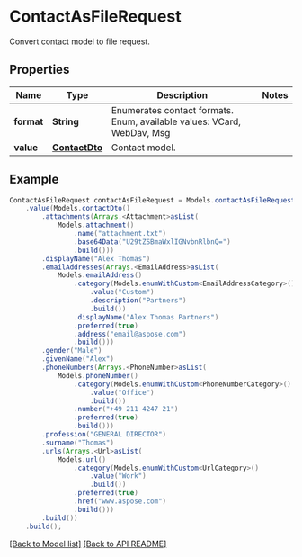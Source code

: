 
# ContactAsFileRequest

Convert contact model to file request.             

## Properties
Name | Type | Description | Notes
------------ | ------------- | ------------- | -------------
**format** | **String** | Enumerates contact formats. Enum, available values: VCard, WebDav, Msg | 
**value** | [**ContactDto**](ContactDto.md) | Contact model.              | 



## Example
```java
ContactAsFileRequest contactAsFileRequest = Models.contactAsFileRequest()
    .value(Models.contactDto()
        .attachments(Arrays.<Attachment>asList(
            Models.attachment()
                .name("attachment.txt")
                .base64Data("U29tZSBmaWxlIGNvbnRlbnQ=")
                .build()))
        .displayName("Alex Thomas")
        .emailAddresses(Arrays.<EmailAddress>asList(
            Models.emailAddress()
                .category(Models.enumWithCustom<EmailAddressCategory>()
                    .value("Custom")
                    .description("Partners")
                    .build())
                .displayName("Alex Thomas Partners")
                .preferred(true)
                .address("email@aspose.com")
                .build()))
        .gender("Male")
        .givenName("Alex")
        .phoneNumbers(Arrays.<PhoneNumber>asList(
            Models.phoneNumber()
                .category(Models.enumWithCustom<PhoneNumberCategory>()
                    .value("Office")
                    .build())
                .number("+49 211 4247 21")
                .preferred(true)
                .build()))
        .profession("GENERAL DIRECTOR")
        .surname("Thomas")
        .urls(Arrays.<Url>asList(
            Models.url()
                .category(Models.enumWithCustom<UrlCategory>()
                    .value("Work")
                    .build())
                .preferred(true)
                .href("www.aspose.com")
                .build()))
        .build())
    .build();
```


[[Back to Model list]](Models.md) [[Back to API README]](README.md)

